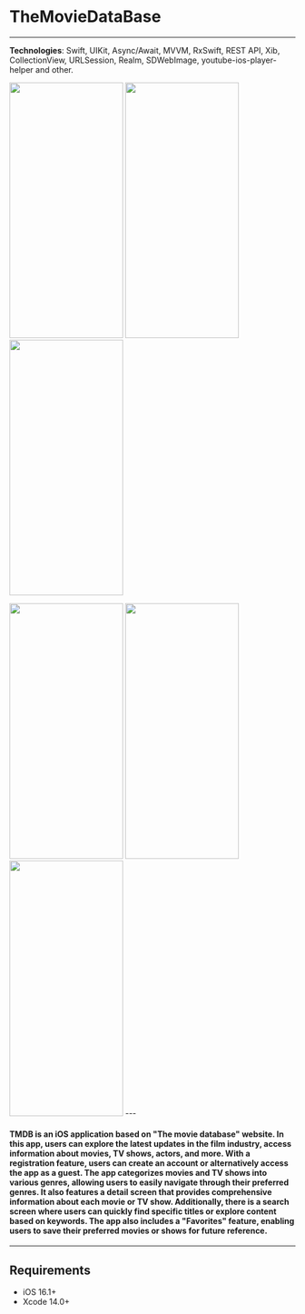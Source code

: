 # TheMovieDataBase 
---
**Technologies**: Swift, UIKit, Async/Await, MVVM, RxSwift, REST API, Xib, CollectionView, URLSession, Realm, SDWebImage, youtube-ios-player-helper and other.

<img src="https://github.com/VahDar/TheMovieDataBaseApp/assets/118889967/79f1db4d-cf4a-49e2-99bb-ae47e26dba44" width="200" height="450"> <img src="https://github.com/VahDar/TheMovieDataBaseApp/assets/118889967/b10b8bf4-bd80-4e97-8f27-57f13ab98e45" width="200" height="450"> <img src="https://github.com/VahDar/TheMovieDataBaseApp/assets/118889967/07eef33e-f317-4b48-a61e-14fd5152e670" width="200" height="450">

<img src="https://github.com/VahDar/TheMovieDataBaseApp/assets/118889967/59c97ad9-34d2-4101-9b5e-9236dff082e1" width="200" height="450">
<img src="https://github.com/VahDar/TheMovieDataBaseApp/assets/118889967/02af427f-b615-405c-b500-97e3627cbf08" width="200" height="450">
<img src="https://github.com/VahDar/TheMovieDataBaseApp/assets/118889967/5ce2c0b2-0a2f-440d-9053-9376bc9b9b24" width="200" height="450">
---

#### TMDB is an iOS application based on "The movie database" website. In this app, users can explore the latest updates in the film industry, access information about movies, TV shows, actors, and more. With a registration feature, users can create an account or alternatively access the app as a guest. The app categorizes movies and TV shows into various genres, allowing users to easily navigate through their preferred genres. It also features a detail screen that provides comprehensive information about each movie or TV show. Additionally, there is a search screen where users can quickly find specific titles or explore content based on keywords. The app also includes a "Favorites" feature, enabling users to save their preferred movies or shows for future reference.
---
## Requirements
+ iOS 16.1+
+ Xcode 14.0+
